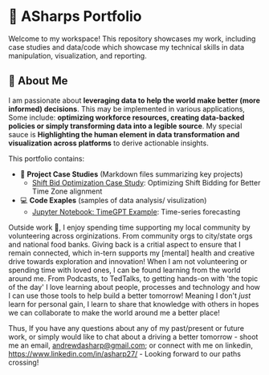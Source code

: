 # 💼 ASharps Portfolio

Welcome to my workspace! This repository showcases my work, including case studies and data/code which showcase my technical skills in data manipulation, visualization, and reporting.

## 👋 About Me
I am passionate about **leveraging data to help the world make better (more informed) decisions**.
This may be implemented in various applications, Some include: **optimizing workforce resources, creating data-backed policies or simply transforming data into a legible source**. 
My special sauce is **Highlighting the human element in data transformation and visualization across platforms** to derive actionable insights.


This portfolio contains:
- 📂 **Project Case Studies** (Markdown files summarizing key projects)
  - [Shift Bid Optimization Case Study](./shift_bid_case_study.md): Optimizing Shift Bidding for Better Time Zone alignment
- 💻 **Code Exaples** (samples of data analysis/ visulization)
  - [Jupyter Notebook: TimeGPT Example](https://github.com/wfmer/asharp-portfolio/blob/main/timegpt-example-cleaned.ipynb): Time-series forecasting








Outside work 💜, I enjoy spending time supporting my local community by volunteering across orginizations. From community orgs to city/state orgs and national food banks. Giving back is a critial aspect to ensure that I remain connected, which in-tern supports my [mental] health and creative drive towards exploration and innovation!
When I am not volunteering or spending time with loved ones, I can be found learning from the world around me. From Podcasts, to TedTalks, to getting hands-on with 'the topic of the day' I love learning about people, processes and technology and how I can use those tools to help build a better tomorrow!
Meaning I don't *just* learn for personal gain, I learn to share that knowledge with others in hopes we can collaborate to make the world around me a better place!

Thus, If you have any questions about any of my past/present or future work, or simply would like to chat about a driving a better tomorrow - shoot me an email, andrewdasharp@gmail.com; or connect with me on linkedin, https://www.linkedin.com/in/asharp27/ - Looking forward to our paths crossing!
